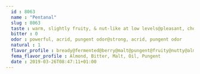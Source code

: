 ```yaml
---
  id : 8063
  name : "Pentanal"
  slug : 8063
  taste : warm, slightly fruity, & nut-like at low levels@pleasant, chocolate aroma & taste@... it has sharp, penetrating flavor
  bitter : 0
  odor : powerful, acrid, pungent odor@strong, acrid, pungent odor
  natural : 1
  flavor_profile : bready@fermented@berry@malt@pungent@fruity@nutty@almond
  fema_flavor_profile : Almond, Bitter, Malt, Oil, Pungent
  date : 2019-03-26T08:47:11+01:00
---
```



